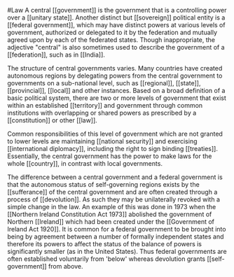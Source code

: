 #Law 
A central [[government]] is the government that is a controlling power over a [[unitary state]]. Another distinct but [[sovereign]] political entity is a [[federal government]], which may have distinct powers at various levels of government, authorized or delegated to it by the federation and mutually agreed upon by each of the federated states. Though inappropriate, the adjective "central" is also sometimes used to describe the government of a [[federation]], such as in [[India]].

The structure of central governments varies. Many countries have created autonomous regions by delegating powers from the central government to governments on a sub-national level, such as [[regional]], [[state]], [[provincial]], [[local]] and other instances. Based on a broad definition of a basic political system, there are two or more levels of government that exist within an established [[territory]] and government through common institutions with overlapping or shared powers as prescribed by a [[constitution]] or other [[law]].

Common responsibilities of this level of government which are not granted to lower levels are maintaining [[national security]] and exercising [[international diplomacy]], including the right to sign binding [[treaties]]. Essentially, the central government has the power to make laws for the whole [[country]], in contrast with local governments.

The difference between a central government and a federal government is that the autonomous status of self-governing regions exists by the [[sufferance]] of the central government and are often created through a process of [[devolution]]. As such they may be unilaterally revoked with a simple change in the law. An example of this was done in 1973 when the [[Northern Ireland Constitution Act 1973]] abolished the government of Northern [[Ireland]] which had been created under the [[Government of Ireland Act 1920]]. It is common for a federal government to be brought into being by agreement between a number of formally independent states and therefore its powers to affect the status of the balance of powers is significantly smaller (as in the United States). Thus federal governments are often established voluntarily from 'below' whereas devolution grants [[self-government]] from above.